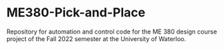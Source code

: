 # ME380-Pick-and-Place
Repository for automation and control code for the ME 380 design course project of the Fall 2022 semester at the University of Waterloo.
